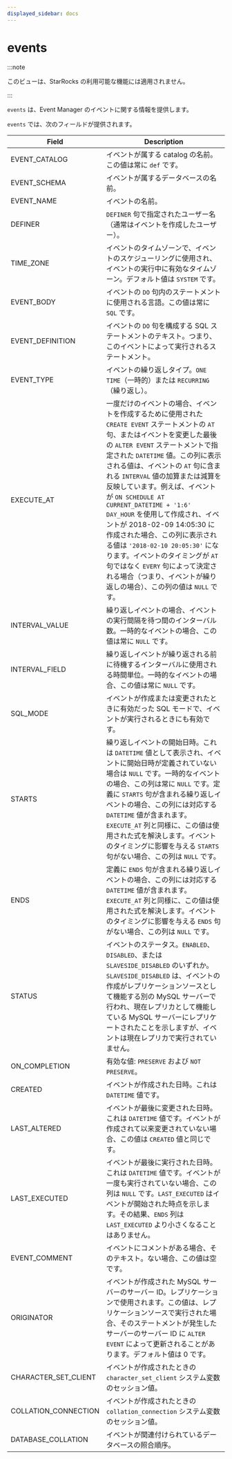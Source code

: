 ```yaml
---
displayed_sidebar: docs
---
```


# events

:::note

このビューは、StarRocks の利用可能な機能には適用されません。

:::

`events` は、Event Manager のイベントに関する情報を提供します。

`events` では、次のフィールドが提供されます。

| **Field**            | **Description**                                              |
| -------------------- | ------------------------------------------------------------ |
| EVENT_CATALOG        | イベントが属する catalog の名前。この値は常に `def` です。 |
| EVENT_SCHEMA         | イベントが属するデータベースの名前。                         |
| EVENT_NAME           | イベントの名前。                                             |
| DEFINER              | `DEFINER` 句で指定されたユーザー名（通常はイベントを作成したユーザー）。 |
| TIME_ZONE            | イベントのタイムゾーンで、イベントのスケジューリングに使用され、イベントの実行中に有効なタイムゾーン。デフォルト値は `SYSTEM` です。 |
| EVENT_BODY           | イベントの `DO` 句内のステートメントに使用される言語。この値は常に `SQL` です。 |
| EVENT_DEFINITION     | イベントの `DO` 句を構成する SQL ステートメントのテキスト。つまり、このイベントによって実行されるステートメント。 |
| EVENT_TYPE           | イベントの繰り返しタイプ。`ONE TIME`（一時的）または `RECURRING`（繰り返し）。 |
| EXECUTE_AT           | 一度だけのイベントの場合、イベントを作成するために使用された `CREATE EVENT` ステートメントの `AT` 句、またはイベントを変更した最後の `ALTER EVENT` ステートメントで指定された `DATETIME` 値。この列に表示される値は、イベントの `AT` 句に含まれる `INTERVAL` 値の加算または減算を反映しています。例えば、イベントが `ON SCHEDULE AT CURRENT_DATETIME + '1:6' DAY_HOUR` を使用して作成され、イベントが 2018-02-09 14:05:30 に作成された場合、この列に表示される値は `'2018-02-10 20:05:30'` になります。イベントのタイミングが `AT` 句ではなく `EVERY` 句によって決定される場合（つまり、イベントが繰り返しの場合）、この列の値は `NULL` です。 |
| INTERVAL_VALUE       | 繰り返しイベントの場合、イベントの実行間隔を待つ間のインターバル数。一時的なイベントの場合、この値は常に `NULL` です。 |
| INTERVAL_FIELD       | 繰り返しイベントが繰り返される前に待機するインターバルに使用される時間単位。一時的なイベントの場合、この値は常に `NULL` です。 |
| SQL_MODE             | イベントが作成または変更されたときに有効だった SQL モードで、イベントが実行されるときにも有効です。 |
| STARTS               | 繰り返しイベントの開始日時。これは `DATETIME` 値として表示され、イベントに開始日時が定義されていない場合は `NULL` です。一時的なイベントの場合、この列は常に `NULL` です。定義に `STARTS` 句が含まれる繰り返しイベントの場合、この列には対応する `DATETIME` 値が含まれます。`EXECUTE_AT` 列と同様に、この値は使用された式を解決します。イベントのタイミングに影響を与える `STARTS` 句がない場合、この列は `NULL` です。 |
| ENDS                 | 定義に `ENDS` 句が含まれる繰り返しイベントの場合、この列には対応する `DATETIME` 値が含まれます。`EXECUTE_AT` 列と同様に、この値は使用された式を解決します。イベントのタイミングに影響を与える `ENDS` 句がない場合、この列は `NULL` です。 |
| STATUS               | イベントのステータス。`ENABLED`、`DISABLED`、または `SLAVESIDE_DISABLED` のいずれか。`SLAVESIDE_DISABLED` は、イベントの作成がレプリケーションソースとして機能する別の MySQL サーバーで行われ、現在レプリカとして機能している MySQL サーバーにレプリケートされたことを示しますが、イベントは現在レプリカで実行されていません。 |
| ON_COMPLETION        | 有効な値: `PRESERVE` および `NOT PRESERVE`。                 |
| CREATED              | イベントが作成された日時。これは `DATETIME` 値です。 |
| LAST_ALTERED         | イベントが最後に変更された日時。これは `DATETIME` 値です。イベントが作成されて以来変更されていない場合、この値は `CREATED` 値と同じです。 |
| LAST_EXECUTED        | イベントが最後に実行された日時。これは `DATETIME` 値です。イベントが一度も実行されていない場合、この列は `NULL` です。`LAST_EXECUTED` はイベントが開始された時点を示します。その結果、`ENDS` 列は `LAST_EXECUTED` より小さくなることはありません。 |
| EVENT_COMMENT        | イベントにコメントがある場合、そのテキスト。ない場合、この値は空です。 |
| ORIGINATOR           | イベントが作成された MySQL サーバーのサーバー ID。レプリケーションで使用されます。この値は、レプリケーションソースで実行された場合、そのステートメントが発生したサーバーのサーバー ID に `ALTER EVENT` によって更新されることがあります。デフォルト値は 0 です。 |
| CHARACTER_SET_CLIENT | イベントが作成されたときの `character_set_client` システム変数のセッション値。 |
| COLLATION_CONNECTION | イベントが作成されたときの `collation_connection` システム変数のセッション値。 |
| DATABASE_COLLATION   | イベントが関連付けられているデータベースの照合順序。 |